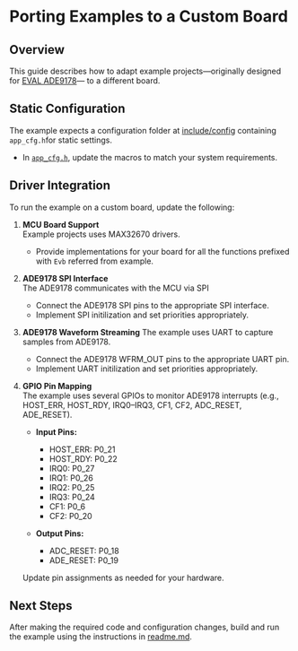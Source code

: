 # Porting Examples to a Custom Board

## Overview
This guide describes how to adapt example projects—originally designed for [EVAL ADE9178](https://www.analog.com/en/resources/evaluation-hardware-and-software/evaluation-boards-kits/eval-ade9178.html#eb-overview)— to a different board.

## Static Configuration
The example expects a configuration folder at [include/config](example/config) containing `app_cfg.h`for static settings.

- In [`app_cfg.h`](example/config/app_cfg.h), update the macros to match your system requirements.

## Driver Integration

To run the example on a custom board, update the following:

1. **MCU Board Support**  
    Example projects uses MAX32670 drivers.
    - Provide implementations for your board for all the functions prefixed with `Evb` referred from example. 

2. **ADE9178 SPI Interface**  
    The ADE9178 communicates with the MCU via SPI 
    - Connect the ADE9178 SPI pins to the appropriate  SPI interface.
    - Implement SPI initilization and set priorities appropriately.

3. **ADE9178 Waveform Streaming**
    The example uses UART to capture samples from ADE9178. 
      - Connect the ADE9178 WFRM_OUT pins to the appropriate  UART pin.
      - Implement UART initilization and set priorities appropriately.

4. **GPIO Pin Mapping**  
    The example uses several GPIOs to monitor ADE9178 interrupts (e.g., HOST_ERR, HOST_RDY, IRQ0–IRQ3, CF1, CF2, ADC_RESET, ADE_RESET).

    - **Input Pins:**  
      - HOST_ERR: P0_21  
      - HOST_RDY: P0_22  
      - IRQ0: P0_27  
      - IRQ1: P0_26  
      - IRQ2: P0_25  
      - IRQ3: P0_24  
      - CF1: P0_6  
      - CF2: P0_20  

    - **Output Pins:**  
      - ADC_RESET: P0_18  
      - ADE_RESET: P0_19  

    Update pin assignments as needed for your hardware.

## Next Steps

After making the required code and configuration changes, build and run the example using the instructions in [readme.md](readme.md).